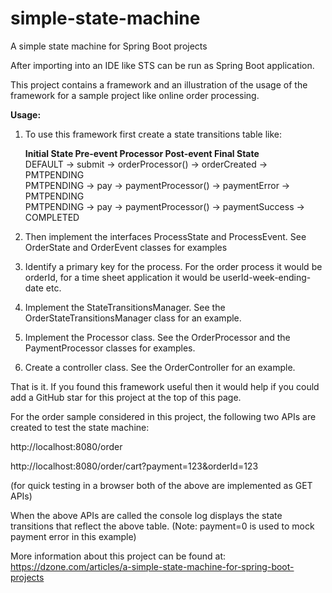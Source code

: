 # simple-state-machine
A simple state machine for Spring Boot projects

After importing into an IDE like STS can be run as Spring Boot application.

This project contains a framework and an illustration of the usage of the framework for a sample project like online order processing.

**Usage:**

1. To use this framework first create a state transitions table like:
  
	**Initial State Pre-event    Processor            Post-event       Final State** </br>
	DEFAULT    ->  submit -> orderProcessor()   -> orderCreated   -> PMTPENDING </br>
	PMTPENDING ->  pay    -> paymentProcessor() -> paymentError   -> PMTPENDING </br>
	PMTPENDING ->  pay    -> paymentProcessor() -> paymentSuccess -> COMPLETED  </br> 


2. Then implement the interfaces ProcessState and ProcessEvent.
See OrderState and OrderEvent classes for examples

3. Identify a primary key for the process. For the order process it would be orderId, for a time sheet application it would be userId-week-ending-date etc.

4. Implement the StateTransitionsManager. See the OrderStateTransitionsManager class for an example.

5. Implement the Processor class. See the OrderProcessor and the PaymentProcessor classes for examples.

6. Create a controller class. See the OrderController for an example.

That is it. If you found this framework useful then it would help if you could add a GitHub star for this project at the top of this page. 

For the order sample considered in this project, the following two APIs are created to test the state machine:

http://localhost:8080/order

http://localhost:8080/order/cart?payment=123&orderId=123

(for quick testing in a browser both of the above are implemented as GET APIs)

When the above APIs are called the console log displays the state transitions that reflect the above table. (Note: payment=0 is used to mock payment error in this example)

More information about this project can be found at:</br>
https://dzone.com/articles/a-simple-state-machine-for-spring-boot-projects